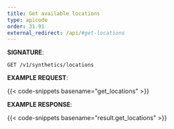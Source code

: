 ```yaml
---
title: Get available locations
type: apicode
order: 31.91
external_redirect: /api/#get-locations
---
```


**SIGNATURE**:

`GET /v1/synthetics/locations`

**EXAMPLE REQUEST**:

{{< code-snippets basename="get_locations" >}}

**EXAMPLE RESPONSE**:

{{< code-snippets basename="result.get_locations" >}}
